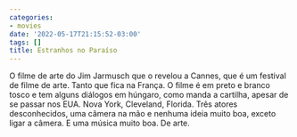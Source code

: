 ```yaml
---
categories:
- movies
date: '2022-05-17T21:15:52-03:00'
tags: []
title: Estranhos no Paraíso
---
```


O filme de arte do Jim Jarmusch que o revelou a Cannes, que é um festival de filme de arte. Tanto que fica na França. O filme é em preto e branco tosco e tem alguns diálogos em húngaro, como manda a cartilha, apesar de se passar nos EUA. Nova York, Cleveland, Florida. Três atores desconhecidos, uma câmera na mão e nenhuma ideia muito boa, exceto ligar a câmera. E uma música muito boa. De arte.